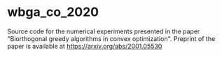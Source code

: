 # wbga_co_2020
Source code for the numerical experiments presented in the paper "Biorthogonal greedy algorithms in convex optimization".
Preprint of the paper is available at https://arxiv.org/abs/2001.05530
